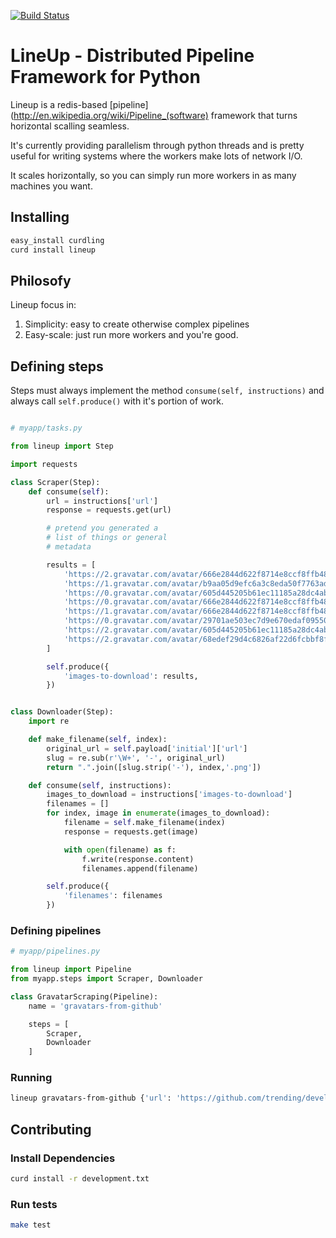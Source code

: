 [![Build Status](https://travis-ci.org/gabrielfalcao/lineup.png)](https://travis-ci.org/gabrielfalcao/lineup)
# LineUp - Distributed Pipeline Framework for Python

Lineup is a redis-based
[pipeline](http://en.wikipedia.org/wiki/Pipeline_(software) framework
that turns horizontal scalling seamless.

It's currently providing parallelism through python threads and is
pretty useful for writing systems where the workers make lots of
network I/O.

It scales horizontally, so you can simply run more workers in as many
machines you want.

## Installing

```bash
easy_install curdling
curd install lineup
```

## Philosofy

Lineup focus in:

1. Simplicity: easy to create otherwise complex pipelines
2. Easy-scale: just run more workers and you're good.

## Defining steps

Steps must always implement the method `consume(self, instructions)` and
always call `self.produce()` with it's portion of work.

```python

# myapp/tasks.py

from lineup import Step

import requests

class Scraper(Step):
    def consume(self):
        url = instructions['url']
        response = requests.get(url)

        # pretend you generated a
        # list of things or general
        # metadata

        results = [
            'https://2.gravatar.com/avatar/666e2844d622f8714e8ccf8ffb48a47c'
            'https://1.gravatar.com/avatar/b9aa05d9efc6a3c8eda50f7763ad0715'
            'https://0.gravatar.com/avatar/605d445205b61ec11185a28dc4ab9323'
            'https://0.gravatar.com/avatar/666e2844d622f8714e8ccf8ffb48a47c'
            'https://1.gravatar.com/avatar/666e2844d622f8714e8ccf8ffb48a47c'
            'https://0.gravatar.com/avatar/29701ae503ec7d9e670edaf095503067'
            'https://2.gravatar.com/avatar/605d445205b61ec11185a28dc4ab9323'
            'https://2.gravatar.com/avatar/68edef29d4c6826af22d6fcbbf8f1084'
        ]

        self.produce({
            'images-to-download': results,
        })


class Downloader(Step):
    import re

    def make_filename(self, index):
        original_url = self.payload['initial']['url']
        slug = re.sub(r'\W+', '-', original_url)
        return ".".join([slug.strip('-'), index,'.png'])

    def consume(self, instructions):
        images_to_download = instructions['images-to-download']
        filenames = []
        for index, image in enumerate(images_to_download):
            filename = self.make_filename(index)
            response = requests.get(image)

            with open(filename) as f:
                f.write(response.content)
                filenames.append(filename)

        self.produce({
            'filenames': filenames
        })
```

### Defining pipelines


```python
# myapp/pipelines.py

from lineup import Pipeline
from myapp.steps import Scraper, Downloader

class GravatarScraping(Pipeline):
    name = 'gravatars-from-github'

    steps = [
        Scraper,
        Downloader
    ]

```

### Running

```bash
lineup gravatars-from-github {'url': 'https://github.com/trending/developers'}
```


## Contributing

### Install Dependencies


```bash
curd install -r development.txt
```

### Run tests


```bash
make test
```
